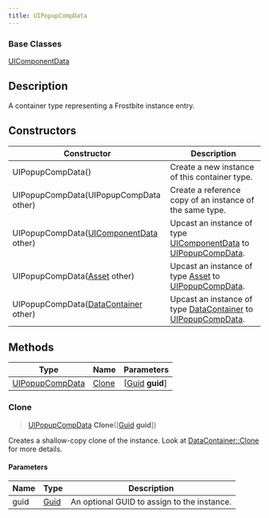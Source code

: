 ```yaml
---
title: UIPopupCompData
---
```

### Base Classes

[UIComponentData](UIComponentData)

## Description

A container type representing a Frostbite instance entry.

## Constructors

| Constructor                                                                | Description                                                                                                           |
| -------------------------------------------------------------------------- | --------------------------------------------------------------------------------------------------------------------- |
| UIPopupCompData()                                                          | Create a new instance of this container type.                                                                         |
| UIPopupCompData(UIPopupCompData other)                                     | Create a reference copy of an instance of the same type.                                                              |
| UIPopupCompData([UIComponentData](UIComponentData) other)                  | Upcast an instance of type [UIComponentData](UIComponentData) to [UIPopupCompData](UIPopupCompData).                  |
| UIPopupCompData([Asset](Asset) other)                                      | Upcast an instance of type [Asset](Asset) to [UIPopupCompData](UIPopupCompData).                                      |
| UIPopupCompData([DataContainer](/vext/ref/shared/class/datacontainer) other) | Upcast an instance of type [DataContainer](/vext/ref/shared/class/datacontainer) to [UIPopupCompData](UIPopupCompData). |

## Methods

| Type                               | Name            | Parameters                                     |
| ---------------------------------- | --------------- | ---------------------------------------------- |
| [UIPopupCompData](UIPopupCompData) | [Clone](#clone) | \[[Guid](/vext/ref/shared/class/guid) **guid**\] |

### Clone

> [UIPopupCompData](UIPopupCompData) **Clone**(\[[Guid](/vext/ref/shared/class/guid) **guid**\])

Creates a shallow-copy clone of the instance. Look at [DataContainer::Clone](/vext/ref/shared/class/datacontainer#clone) for more details.

#### Parameters

| Name | Type         | Description                                 |
| ---- | ------------ | ------------------------------------------- |
| guid | [Guid](Guid) | An optional GUID to assign to the instance. |
